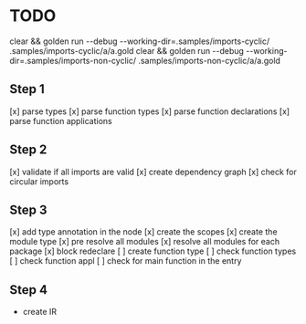 # TODO

clear && golden run --debug --working-dir=.samples/imports-cyclic/ .samples/imports-cyclic/a/a.gold
clear && golden run --debug --working-dir=.samples/imports-non-cyclic/ .samples/imports-non-cyclic/a/a.gold

## Step 1
[x] parse types
[x] parse function types
[x] parse function declarations
[x] parse function applications

## Step 2
[x] validate if all imports are valid
[x] create dependency graph
[x] check for circular imports

## Step 3
[x] add type annotation in the node
[x] create the scopes
[x] create the module type
[x] pre resolve all modules
[x] resolve all modules for each package
[x] block redeclare
[ ] create function type
[ ] check function types
[ ] check function appl
[ ] check for main function in the entry

## Step 4
- create IR